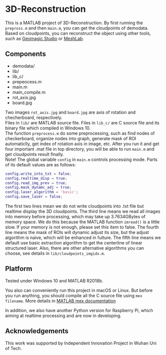 # 3D-Reconstruction
This is a MATLAB project of 3D-Reconstruction. By first running the `prepross.m` and then `main.m`, you can get the cloudpoints of demodata. Based on cloudpoints, you can reconstruct the object using other tools, such as [Geomagic Studio](https://www.3dsystems.com/) or [MeshLab](http://www.meshlab.net/).

## Components
- demodata/
- lib/
- lib_c/
- prepeocess.m
- main.m
- main_compile.m
- rot_axis.jpg
- board.jpg

Two images `rot_axis.jpg` and `board.jpg` are axis of rotation and checherboard, respectively.<br>
Files in `lib/` are MATLAB source file. Files in `lib_c/` are C source file and its binary file which compiled in Windows 10. <br>
The function `preprocess.m` do some preprocessing, such as find nodes of checkerboard, organize nodes into graph, generate mask of ROI automaticlly, get index of rotation axis in image, etc. After you run it and get four important .mat file in top directory, you will be able to run `main.m` and get cloudpoints result finally. <br>
Note! The global variable `config` in `main.m` controls processing mode. Parts of its default values are as follows:
```matlab
config.write_into_txt = false;
config.realtime_disp = true;
config.read_img_prev = true;
config.mask_dynamc_adj = true;
config.laser_algorithm = 'basic';
config.save_laser = false;
```
The first two lines mean we do not write cloudpoints into .txt file but realtime display the 3D cloudpoints. The third line means we read all images into memory before processing, which may take up 3.7634GBytes of memory space. We do this because the MATLAB function `imread()` is a little slow. If your memory is not enough, please set this item to false. The fourth line means the mask of ROIs will dynamic adjust its size, but the adjust algorithm is naive, which will be enhanced in fulture. The fifth line means we default use basic extraction algorithm to get the centerline of linear structured laser. Also, there are other alternative algorithms you can choose, see details in `lib/cloudpoints_imgidx.m`. 

## Platform
Tested under Windows 10 and MATLAB R2018b.

You also can conveniently run this project in macOS or Linux. But before you run anything, you should compile all the C source file using `mex filename`. More details in [MATLAB mex documentation](https://ww2.mathworks.cn/help/matlab/ref/mex.html?lang=en)

In addition, we also have another Python version for Raspberry Pi, which aiming at realtime processing and are now in developing.

## Acknowledgements
This work was supported by Independent Innovation Project in Wuhan Uni of Tech.